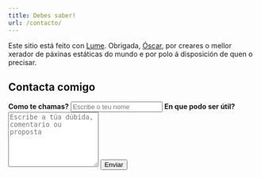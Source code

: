 ```yaml
---
title: Debes saber!
url: /contacto/
---
```

Este sitio está feito con [Lume](https://lume.land/). Obrigada, [Óscar](https://oscarotero.gal/), por creares o mellor xerador de páxinas estáticas do mundo e por polo á disposición de quen o precisar. 

## Contacta comigo

<form name="contact" method="POST" netlify>
    <label for="name"><strong>Como te chamas?</strong></label>
    <input type="text" name="name" id="name" autocomplete="name" placeholder="Escribe o teu nome" required>
    <label for="message"><strong>En que podo ser útil?</strong></label>
    <textarea name="message" id="message" placeholder="Escribe a túa dúbida, comentario ou proposta" rows="7" required></textarea>
    <button type="submit" name="submit">Enviar</button>
</form>